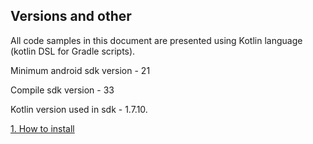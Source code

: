 ## Versions and other

All code samples in this document are presented using Kotlin language (kotlin DSL for Gradle scripts).

Minimum android sdk version - 21

Compile sdk version - 33

Kotlin version used in sdk - 1.7.10. 

[1. How to install](how_to_install.md)
